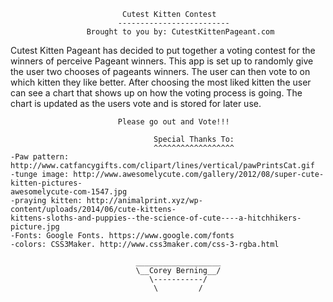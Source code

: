                              Cutest Kitten Contest
                            -------------------------
                     Brought to you by: CutestKittenPageant.com

Cutest Kitten Pageant has decided to put together a voting contest for
the winners of perceive Pageant winners. This app is set up to randomly
give the user two chooses of pageants winners. The user can then vote to 
on which kitten they like better. After choosing the most liked kitten 
the user can see a chart that shows up on how the voting process is going.
The chart is updated as the users vote and is stored for later use. 

							Please go out and Vote!!!
							
~~~~~~~~~~~~~~~~~~~~~~~~~~~~~~~~~~~~~~~~~~~~~~~~~~~~~~~~~~~~~~~~~~~~~~~~~~~~~~~~~~~~~~~~~~
							    Special Thanks To:
							    ^^^^^^^^^^^^^^^^^^
-Paw pattern: http://www.catfancygifts.com/clipart/lines/vertical/pawPrintsCat.gif
-tunge image: http://www.awesomelycute.com/gallery/2012/08/super-cute-kitten-pictures-
awesomelycute-com-1547.jpg
-praying kitten: http://animalprint.xyz/wp-content/uploads/2014/06/cute-kittens-
kittens-sloths-and-puppies--the-science-of-cute----a-hitchhikers-picture.jpg
-Fonts: Google Fonts. https://www.google.com/fonts
-colors: CSS3Maker. http://www.css3maker.com/css-3-rgba.html
~~~~~~~~~~~~~~~~~~~~~~~~~~~~~~~~~~~~~~~~~~~~~~~~~~~~~~~~~~~~~~~~~~~~~~~~~~~~~~~~~~~~~~~~~~

								___________________
								\__Corey Berning__/
  								   \-----------/
								    \         /
								    
								    